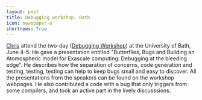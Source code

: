 ```yaml
---
layout: post
title: Debugging workshop, Bath
icon: newspaper-o
shortnews: True
---
```


[Chris](bio/chris.html) attend the two-day ([Debugging
Workshop](https://sites.google.com/site/debuggingnumericalsoftware/home))
at the University of Bath, June 4-5. He gave a presentation entitled
"Butterflies, Bugs and Building an Atomospheric model for Exascale
computing: Debugging at the bleeding edge". He describes how the
separation of concerns, code generation and testing, testing, testing
can help to keep bugs small and easy to discover. All the
presentations from the speakers can be found on the workshop
webpages. He also contributed a code with a bug that only triggers
from some compilers, and took an active part in the lively
discusssions.